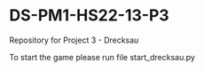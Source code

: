 # DS-PM1-HS22-13-P3
Repository for Project 3 - Drecksau

To start the game please run file start_drecksau.py


